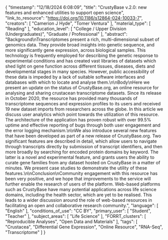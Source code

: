 {
    "timestamp": "12/18/2024 6:08:09",
    "title": "CrustyBase v.2.0: new features and enhanced utilities to support open science",
    "link_to_resource": "https://doi.org/10.1186/s12864-024-10033-7",
    "creators": [
        "Camerion J Hyde",
        "Tomer Ventura"
    ],
    "material_type": [
        "Reading"
    ],
    "education_level": [
        "College / Upper Division (Undergraduates)",
        "Graduate / Professional"
    ],
    "abstract": "Background\nTranscriptomes present a rich, multi-dimensional subset of genomics data. They provide broad insights into genetic sequence, and more significantly gene expression, across biological samples. This technology is frequently employed for describing the genetic response to experimental conditions and has created vast libraries of datasets which shed light on gene function across different tissues, diseases, diets and developmental stages in many species. However, public accessibility of these data is impeded by a lack of suitable software interfaces and databases with which to locate and analyse them.\n\nBody\nHere we present an update on the status of CrustyBase.org, an online resource for analysing and sharing crustacean transcriptome datasets. Since its release in October 2020, the resource has provided many thousands of transcriptome sequences and expression profiles to its users and received 19 new dataset imports from researchers across the globe. In this article we discuss user analytics which point towards the utilization of this resource. The architecture of the application has proven robust with over 99.5% uptime and effective reporting of bugs through both user engagement and the error logging mechanism.\n\nWe also introduce several new features that have been developed as part of a new release of CrustyBase.org. Two significant features are described in detail, which allow users to navigate through transcripts directly by submission of transcript identifiers, and then more broadly by searching for encoded protein domains by keyword. The latter is a novel and experimental feature, and grants users the ability to curate gene families from any dataset hosted on CrustyBase in a matter of minutes. We present case studies to demonstrate the utility of these features.\n\nConclusion\nCommunity engagement with this resource has been very positive, and we hope that improvements to the service will further enable the research of users of the platform. Web-based platforms such as CrustyBase have many potential applications across life science domains, including the health sector, which are yet to be realised. This leads to a wider discussion around the role of web-based resources in facilitating an open and collaborative research community.",
    "language": [
        "English"
    ],
    "conditions_of_use": "CC BY",
    "primary_user": [
        "Student",
        "Teacher"
    ],
    "subject_areas": [
        "Life Science"
    ],
    "FORRT_clusters": [
        "Reproducible Analyses",
        "Open Data and Materials"
    ],
    "tags": [
        "Crustacea",
        "Differential Gene Expression",
        "Online Resource",
        "RNA-Seq",
        "Transcriptome"
    ]
}